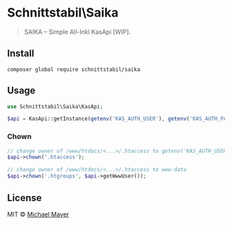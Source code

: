 # Schnittstabil\Saika

> SAIKA – Simple All-Inkl KasApi [WIP].


## Install

```
composer global require schnittstabil/saika
```


## Usage

```php
use Schnittstabil\Saika\KasApi;

$api = KasApi::getInstance(getenv('KAS_AUTH_USER'), getenv('KAS_AUTH_PASS'));
```


### Chown

```php
// change owner of /www/htdocs/<...>/.htaccess to getenv('KAS_AUTH_USER')
$api->chown('.htaccess');

// change owner of /www/htdocs/<...>/.htaccess to www-data
$api->chown('.htgroups', $api->getWwwUser());
```


## License

MIT © [Michael Mayer](http://schnittstabil.de)
